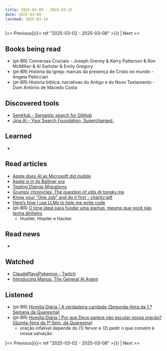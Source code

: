 ```yaml
---
title: 2025-03-09 - 2025-03-15
date: 2025-03-09
lastmod: 2025-03-14
---
```


[<< Previous]({{< ref "2025-03-02 - 2025-03-08" >}}) | Next >>

## Books being read
- (pt-BR) Conversas Cruciais - Joseph Grenny & Kerry Patterson & Ron McMillan &
  Al Switzler & Emily Gregory
- (pt-BR) História da Igreja: marcas da presença de Cristo no mundo - Angela
  Pellicciari
- (pt-BR) História bíblica: narrativas do Antigo e do Novo Testamento - Dom
  Antônio de Macedo Costa

## Discovered tools
- [SemHub - Semantic search for GitHub](https://semhub.dev)
- [Jina AI - Your Search Foundation, Supercharged.](https://jina.ai)

## Learned
-

## Read articles
- [Apple does AI as Microsoft did mobile](https://world.hey.com/dhh/apple-does-ai-as-microsoft-did-mobile-df2c98ca)
- [Apple is in its Ballmer era](https://world.hey.com/dhh/apple-is-in-its-ballmer-era-339b0713)
- [Testing Django Migrations](https://sobolevn.me/2019/10/testing-django-migrations)
- [Grumpy chronicles: The question of utils @ tonsky.me](https://tonsky.me/blog/utils)
- [Know your "One Job" and do it first - charity.wtf](https://charity.wtf/2021/03/07/know-your-one-job-and-do-it-first)
- [Here’s how I use LLMs to help me write code](https://simonwillison.net/2025/Mar/11/using-llms-for-code/#atom-everything)
- (pt-BR) [O time ideal para fundar uma startup, mesmo que você não tenha dinheiro](https://moacirmoda.substack.com/p/o-time-ideal-para-fundar-uma-startup)
    * Hustler, Hispter e Hacker

## Read news
-

## Watched
- [ClaudePlaysPokemon - Twitch](https://www.twitch.tv/claudeplayspokemon)
- [Introducing Manus: The General AI Agent](https://www.youtube.com/watch?v=K27diMbCsuw)

## Listened
- (pt-BR) [Homilia Diária | A verdadeira caridade (Segunda-feira da 1.ª Semana da Quaresma)](https://www.youtube.com/watch?v=oBcZu0hzlgY)
- (pt-BR) [Homilia Diária | Por que Deus parece não escutar nossa oração? (Quinta-feira da 1ª Sem. da Quaresma)](https://www.youtube.com/watch?v=jZae8-3RpVI)
    * oração infalível depende do (1) fervor e (2) pedir o que convém à nossa salvação

[<< Previous]({{< ref "2025-03-02 - 2025-03-08" >}}) | Next >>
